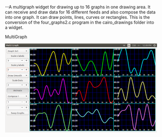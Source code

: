 

--A multigraph widget for drawing up to 16 graphs in one drawing area. It can receive and draw data for 16 different feeds and also compose the data into one graph. It can draw points, lines, curves or rectangles. This is the conversion of the four_graphs2.c program in the cairo_drawings folder into a widget. 

MultiGraph

![ScreenShot](/Misc/MultiGraph/multigraph.png)

